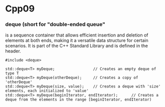 # Cpp09

### deque (short for "double-ended queue"
is a sequence container that allows efficient insertion and deletion of elements at both ends, making it a versatile data structure for certain scenarios. It is part of the C++ Standard Library and is defined in the header.

    #include <deque>

    std::deque<T> myDeque;                 // Creates an empty deque of type T
    std::deque<T> myDeque(otherDeque);     // Creates a copy of 'otherDeque'
    std::deque<T> myDeque(size, value);    // Creates a deque with 'size' elements, each initialized to 'value'
    std::deque<T> myDeque(beginIterator, endIterator);      // Creates a deque from the elements in the range [beginIterator, endIterator)

